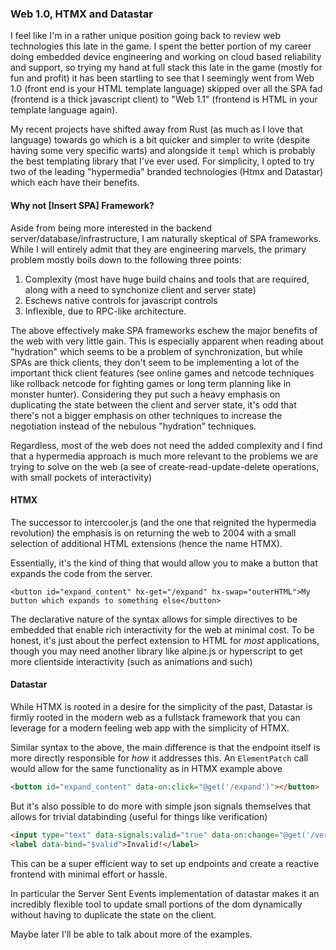
### Web 1.0, HTMX and Datastar

I feel like I'm in a rather unique position going back to review web technologies this late in the game. I spent the better portion of my career doing embedded device engineering and working on cloud based reliability and support, so trying my hand at full stack this late in the game (mostly for fun and profit) it has been startling to see that I seemingly went from Web 1.0 (front end is your HTML template language) skipped over all the SPA fad (frontend is a thick javascript client) to "Web 1.1" (frontend is HTML in your template language again).

My recent projects have shifted away from Rust (as much as I love that language) towards go which is a bit quicker and simpler to write (despite having some very specific warts) and alongside it `templ` which is probably the best templating library that I've ever used. For simplicity, I opted to try two of the leading "hypermedia" branded technologies (Htmx and Datastar) which each have their benefits.

#### Why not [Insert SPA] Framework?
Aside from being more interested in the backend server/database/infrastructure, I am naturally skeptical of SPA frameworks. While I will entirely admit that they are engineering marvels, the primary problem mostly boils down to the following three points:

1. Complexity (most have huge build chains and tools that are required, along with a need to synchonize client and server state)
2. Eschews native controls for javascript controls
3. Inflexible, due to RPC-like architecture.

The above effectively make SPA frameworks eschew the major benefits of the web with very little gain. This is especially apparent when reading about "hydration" which seems to be a problem of synchronization, but while SPAs are thick clients, they don't seem to be implementing a lot of the important thick client features (see online games and netcode techniques like rollback netcode for fighting games or long term planning like in monster hunter). Considering they put such a heavy emphasis on duplicating the state between the client and server state, it's odd that there's not a bigger emphasis on other techniques to increase the negotiation instead of the nebulous "hydration" techniques.

Regardless, most of the web does not need the added complexity and I find that a hypermedia approach is much more relevant to the problems we are trying to solve on the web (a see of create-read-update-delete operations, with small pockets of interactivity)

#### HTMX

The successor to intercooler.js (and the one that reignited the hypermedia revolution) the emphasis is on returning the web to 2004 with a small selection of additional HTML extensions (hence the name HTMX).

Essentially, it's the kind of thing that would allow you to make a button that expands the code from the server.

```
<button id="expand_content" hx-get="/expand" hx-swap="outerHTML">My button which expands to something else</button>
```

The declarative nature of the syntax allows for simple directives to be embedded that enable rich interactivity for the web at minimal cost. To be honest, it's just about the perfect extension to HTML for _most_ applications, though you may need another library like alpine.js or hyperscript to get more clientside interactivity (such as animations and such)

#### Datastar

While HTMX is rooted in a desire for the simplicity of the past, Datastar is firmly rooted in the modern web as a fullstack framework that you can leverage for a modern feeling web app with the simplicity of HTMX.

Similar syntax to the above, the main difference is that the endpoint itself is more directly responsible for _how_ it addresses this. An `ElementPatch` call would allow for the same functionality as in HTMX example above

```html
<button id="expand_content" data-on:click="@get('/expand')"></button>
```
But it's also possible to do more with simple json signals themselves that allows for trivial databinding (useful for things like verification)

```html
<input type="text" data-signals:valid="true" data-on:change="@get('/verify')"/>
<label data-bind="$valid">Invalid!</label>
```

This can be a super efficient way to set up endpoints and create a reactive frontend with minimal effort or hassle.

In particular the Server Sent Events implementation of datastar makes it an incredibly flexible tool to update small portions of the dom dynamically without having to duplicate the state on the client.

Maybe later I'll be able to talk about more of the examples.

